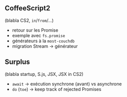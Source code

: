 CoffeeScript2
-------------

(blabla CS2, `in`/`from`/…)
- retour sur les Promise
- exemple avec `fs.promise`
- générateurs à la `most-couchdb`
- migration Stream → générateur

Surplus
-------

(blabla startup, S.js, JSX, JSX in CS2)
- `await` → exécution synchrone (avant) vs asynchrone
- `do` (`toe`) → keep track of rejected Promises
